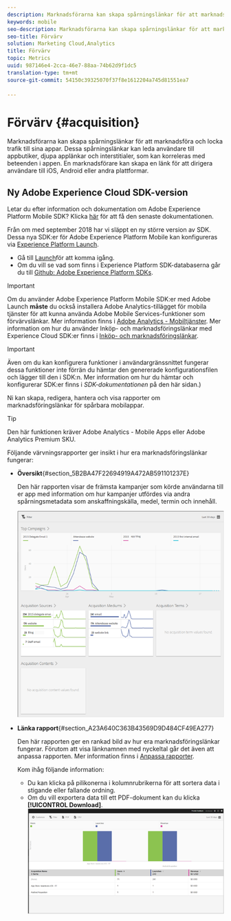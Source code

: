 ```yaml
---
description: Marknadsförarna kan skapa spårningslänkar för att marknadsföra och locka trafik till sina appar. Dessa spårningslänkar kan leda användare till appbutiker, djupa applänkar och interstitialer, som kan korreleras med beteenden i appen. En marknadsförare kan skapa en länk för att dirigera användare till iOS, Android eller andra plattformar.
keywords: mobile
seo-description: Marknadsförarna kan skapa spårningslänkar för att marknadsföra och locka trafik till sina appar. Dessa spårningslänkar kan leda användare till appbutiker, djupa applänkar och interstitialer, som kan korreleras med beteenden i appen. En marknadsförare kan skapa en länk för att dirigera användare till iOS, Android eller andra plattformar.
seo-title: Förvärv
solution: Marketing Cloud,Analytics
title: Förvärv
topic: Metrics
uuid: 987146e4-2cca-46e7-88aa-74b62d9f1dc5
translation-type: tm+mt
source-git-commit: 54150c39325070f37f8e1612204a745d81551ea7

---
```



# Förvärv {#acquisition}

Marknadsförarna kan skapa spårningslänkar för att marknadsföra och locka trafik till sina appar. Dessa spårningslänkar kan leda användare till appbutiker, djupa applänkar och interstitialer, som kan korreleras med beteenden i appen. En marknadsförare kan skapa en länk för att dirigera användare till iOS, Android eller andra plattformar.

## Ny Adobe Experience Cloud SDK-version

Letar du efter information och dokumentation om Adobe Experience Platform Mobile SDK? Klicka [här](https://aep-sdks.gitbook.io/docs/) för att få den senaste dokumentationen.

Från om med september 2018 har vi släppt en ny större version av SDK. Dessa nya SDK:er för Adobe Experience Platform Mobile kan konfigureras via [Experience Platform Launch](https://www.adobe.com/experience-platform/launch.html).

* Gå till [Launch](https://launch.adobe.com/)för att komma igång.
* Om du vill se vad som finns i Experience Platform SDK-databaserna går du till [Github: Adobe Experience Platform SDKs](https://github.com/Adobe-Marketing-Cloud/acp-sdks).

>[!IMPORTANT]
>
> Om du använder Adobe Experience Platform Mobile SDK:er med Adobe Launch **måste** du också installera Adobe Analytics-tillägget för mobila tjänster för att kunna använda Adobe Mobile Services-funktioner som förvärvslänkar. Mer information finns i [Adobe Analytics - Mobiltjänster](https://aep-sdks.gitbook.io/docs/using-mobile-extensions/adobe-analytics-mobile-services). Mer information om hur du använder Inköp- och marknadsföringslänkar med Experience Cloud SDK:er finns i [Inköp- och marknadsföringslänkar](https://aep-sdks.gitbook.io/docs/using-mobile-extensions/adobe-analytics-mobile-services#acquisition-and-marketing-links).

>[!IMPORTANT]
>
>Även om du kan konfigurera funktioner i användargränssnittet fungerar dessa funktioner inte förrän du hämtar den genererade konfigurationsfilen och lägger till den i SDK:n. Mer information om hur du hämtar och konfigurerar SDK:er finns i *SDK-dokumentationen* på den här sidan.)

Ni kan skapa, redigera, hantera och visa rapporter om marknadsföringslänkar för spårbara mobilappar.

>[!TIP]
>
>Den här funktionen kräver Adobe Analytics - Mobile Apps eller Adobe Analytics Premium SKU.

Följande värvningsrapporter ger insikt i hur era marknadsföringslänkar fungerar:

* **Översikt**{#section_5B2BA47F22694919A472AB591101237E}

   Den här rapporten visar de främsta kampanjer som körde användarna till er app med information om hur kampanjer utfördes via andra spårningsmetadata som anskaffningskälla, medel, termin och innehåll.

   ![](assets/acquisition_overview.png)

* **Länka rapport**{#section_A23A640C363B43569D9D484CF49EA277}

   Den här rapporten ger en rankad bild av hur era marknadsföringslänkar fungerar. Förutom att visa länknamnen med nyckeltal går det även att anpassa rapporten. Mer information finns i [Anpassa rapporter](/help/using/usage/reports-customize/t-reports-customize.md).

   Kom ihåg följande information:

   * Du kan klicka på pilikonerna i kolumnrubrikerna för att sortera data i stigande eller fallande ordning.
   * Om du vill exportera data till ett PDF-dokument kan du klicka **[!UICONTROL Download]**.
   ![](assets/acquisition_name.png)
